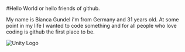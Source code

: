 #Hello World or hello friends of github.

My name is Bianca Gundel i'm from Germany and 31 years old. At some point in my life I wanted to code something and for all people who love coding is github the first place to be.

![Unity Logo](https://upload.wikimedia.org/wikipedia/commons/thumb/c/c4/Unity_2021.svg/345px-Unity_2021.svg.png)
